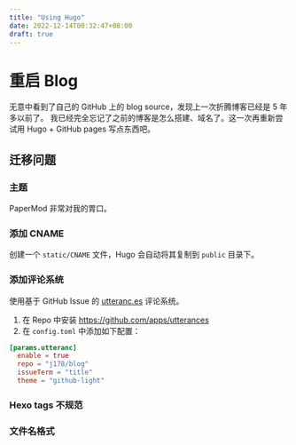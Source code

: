```yaml
---
title: "Using Hugo"
date: 2022-12-14T00:32:47+08:00
draft: true
---
```

# 重启 Blog

无意中看到了自己的 GitHub 上的 blog source，发现上一次折腾博客已经是 5 年多以前了。
我已经完全忘记了之前的博客是怎么搭建、域名了。这一次再重新尝试用 Hugo + GitHub pages 写点东西吧。

## 迁移问题

### 主题
PaperMod 非常对我的胃口。

### 添加 CNAME
创建一个 `static/CNAME` 文件，Hugo 会自动将其复制到 `public` 目录下。

### 添加评论系统
使用基于 GitHub Issue 的 [utteranc.es](https://utteranc.es/) 评论系统。
1. 在 Repo 中安装 https://github.com/apps/utterances
2. 在 `config.toml` 中添加如下配置：
```toml
[params.utteranc]
  enable = true
  repo = "j178/blog"
  issueTerm = "title"
  theme = "github-light"
```

### Hexo tags 不规范
### 文件名格式
